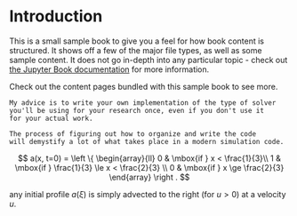 #  Introduction

This is a small sample book to give you a feel for how book content is
structured.
It shows off a few of the major file types, as well as some sample content.
It does not go in-depth into any particular topic - check out [the Jupyter Book documentation](https://jupyterbook.org) for more information.

Check out the content pages bundled with this sample book to see more.

```{tip}
My advice is to write your own implementation of the type of solver
you'll be using for your research once, even if you don't use it
for your actual work.

The process of figuring out how to organize and write the code
will demystify a lot of what takes place in a modern simulation code.
```

$$
a(x, t=0) = \left \{ \begin{array}{ll} 0 & \mbox{if } x < \frac{1}{3}\\
                                       1 & \mbox{if } \frac{1}{3} \le x < \frac{2}{3} \\
                                       0 & \mbox{if } x \ge \frac{2}{3}
                                       \end{array} \right .
$$

any initial profile $a(\xi)$ is simply advected to the right (for $u > 0$) at a velocity $u$.

<!-- ```{tableofcontents}
``` -->
